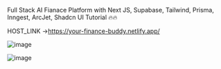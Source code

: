 Full Stack AI Fianace Platform with Next JS, Supabase, Tailwind, Prisma, Inngest, ArcJet, Shadcn UI Tutorial 🔥🔥

HOST_LINK ->https://your-finance-buddy.netlify.app/

![image](https://github.com/user-attachments/assets/77c714c0-1663-4c46-abdb-0f26bc11b467)

![image](https://github.com/user-attachments/assets/28fd3ed5-4369-4a4f-963a-48d9306d8849)
